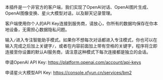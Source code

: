 本插件是一个非官方的客户端，我们实现了OpenAI对话、OpenAI图片生成、OpenAI图像变换、星火大模型对话，以及聊天记录管理。

客户端使用你个人的API Key连接到服务商，请放心，你所有的数据均保存在你本地设备，无需担心数据隐私问题。

输入`/`进入专注智能助手模式。如果你不想每次对话都进入专注模式，你也可以在输入完成之后加上关键字`/`，或者在内容前面加上带有空格的关键字，程序将立即连接至你设置的默认AI服务商，请注意这种模式下每次连接都是独立的会话。

申请OpenAI API Key: https://platform.openai.com/account/api-keys

申请星火大模型API Key: https://console.xfyun.cn/services/bm2